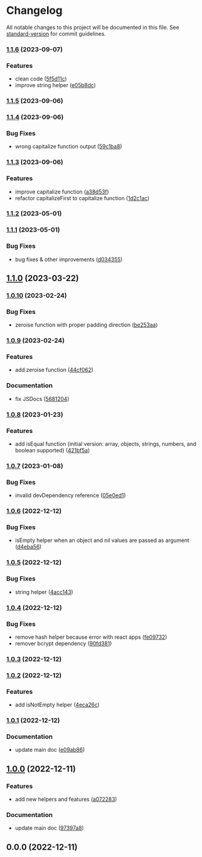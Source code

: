 # Changelog

All notable changes to this project will be documented in this file. See [standard-version](https://github.com/conventional-changelog/standard-version) for commit guidelines.

### [1.1.6](https://github.com/ialopezg/CommonJS/compare/v1.1.5...v1.1.6) (2023-09-07)


### Features

* clean code ([5f5d11c](https://github.com/ialopezg/CommonJS/commits/5f5d11ca3f182fc5558fb1d0cfc92171f1be537a))
* improve string helper ([e05b8dc](https://github.com/ialopezg/CommonJS/commits/e05b8dc2245f9e1033fda97e4c0506b46a38f62e))

### [1.1.5](https://github.com/ialopezg/CommonJS/compare/v1.1.4...v1.1.5) (2023-09-06)

### [1.1.4](https://github.com/ialopezg/CommonJS/compare/v1.1.3...v1.1.4) (2023-09-06)


### Bug Fixes

* wrong capitalize function output ([59c1ba8](https://github.com/ialopezg/CommonJS/commits/59c1ba867dd90c107406986ef25626c69d121574))

### [1.1.3](https://github.com/ialopezg/CommonJS/compare/v1.1.2...v1.1.3) (2023-09-06)


### Features

* improve capitalize function ([a38d53f](https://github.com/ialopezg/CommonJS/commits/a38d53fba548c3f47b6efb0514283a6524437619))
* refactor capitalizeFirst to capitalize function ([1d2c1ac](https://github.com/ialopezg/CommonJS/commits/1d2c1acb9e8a015f0c1d726a7640194d2c09bed8))

### [1.1.2](https://github.com/ialopezg/CommonJS/compare/v1.1.1...v1.1.2) (2023-05-01)

### [1.1.1](https://github.com/ialopezg/CommonJS/compare/v1.1.0...v1.1.1) (2023-05-01)


### Bug Fixes

* bug fixes & other improvements ([d034355](https://github.com/ialopezg/CommonJS/commits/d0343554e0d4c746d3c264072aab20b61d1181a3))

## [1.1.0](https://github.com/ialopezg/CommonJS/compare/v1.0.10...v1.1.0) (2023-03-22)

### [1.0.10](https://github.com/ialopezg/CommonJS/compare/v1.0.9...v1.0.10) (2023-02-24)


### Bug Fixes

* zeroise function with proper padding direction ([be253aa](https://github.com/ialopezg/CommonJS/commits/be253aab24ede16c60d6a2a86dd342757c83e0f2))

### [1.0.9](https://github.com/ialopezg/CommonJS/compare/v1.0.8...v1.0.9) (2023-02-24)


### Features

* add zeroise function ([44cf062](https://github.com/ialopezg/CommonJS/commits/44cf062b28daaaf37511abba0f4e1b564fb114e1))


### Documentation

* fix JSDocs ([5681204](https://github.com/ialopezg/CommonJS/commits/5681204b95d3a4babec1d5ce26447924a44164f8))

### [1.0.8](https://github.com/ialopezg/CommonJS/compare/v1.0.7...v1.0.8) (2023-01-23)


### Features

* add isEqual function (initial version: array, objects, strings, numbers, and boolean supported) ([421bf5a](https://github.com/ialopezg/CommonJS/commits/421bf5a6998c94e2f3c37ed1a3e9fd1d8f6478bc))

### [1.0.7](https://github.com/ialopezg/CommonJS/compare/v1.0.6...v1.0.7) (2023-01-08)


### Bug Fixes

* invalid devDependency reference ([05e0ed1](https://github.com/ialopezg/CommonJS/commits/05e0ed13899a5af9a17942de25eff18d05641aaa))

### [1.0.6](https://github.com/ialopezg/CommonJS/compare/v1.0.5...v1.0.6) (2022-12-12)


### Bug Fixes

* isEmpty helper when an object and nil values are passed as argument ([d4eba56](https://github.com/ialopezg/CommonJS/commits/d4eba566b0c9e834fed88c75f3af4d8182187a9d))

### [1.0.5](https://github.com/ialopezg/CommonJS/compare/v1.0.4...v1.0.5) (2022-12-12)


### Bug Fixes

* string helper ([4acc143](https://github.com/ialopezg/CommonJS/commits/4acc14388c740c82397eef70a8466da7932020a7))

### [1.0.4](https://github.com/ialopezg/CommonJS/compare/v1.0.3...v1.0.4) (2022-12-12)


### Bug Fixes

* remove hash helper because error with react apps ([fe09732](https://github.com/ialopezg/CommonJS/commits/fe0973255d292d046f71a63cb7007f319d09ee6b))
* remover bcrypt dependency ([90fd381](https://github.com/ialopezg/CommonJS/commits/90fd38138bb0a2ba6e3156648c0631a3a0277743))

### [1.0.3](https://github.com/ialopezg/CommonJS/compare/v1.0.2...v1.0.3) (2022-12-12)

### [1.0.2](https://github.com/ialopezg/CommonJS/compare/v1.0.1...v1.0.2) (2022-12-12)


### Features

* add isNotEmpty helper ([4eca26c](https://github.com/ialopezg/CommonJS/commits/4eca26c221fc47cb5e3b4f1dcdeb68c1ef9bc6e9))

### [1.0.1](https://github.com/ialopezg/CommonJS/compare/v1.0.0...v1.0.1) (2022-12-12)


### Documentation

* update main doc ([e09ab86](https://github.com/ialopezg/CommonJS/commits/e09ab86222bd3fb3a5294ddf91767a0587cecaaa))

## [1.0.0](https://github.com/ialopezg/CommonJS/compare/v0.0.0...v1.0.0) (2022-12-11)


### Features

* add new helpers and features ([a072283](https://github.com/ialopezg/CommonJS/commits/a0722832726a9afc4fa3fa62f177d79680834f9b))


### Documentation

* update main doc ([97397a8](https://github.com/ialopezg/CommonJS/commits/97397a84692007bd94a91765d063f786fc287371))

## 0.0.0 (2022-12-11)
